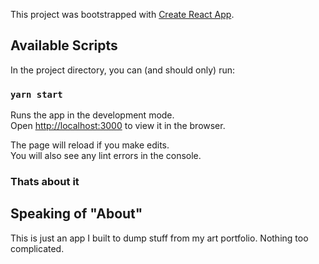 This project was bootstrapped with [Create React App](https://github.com/facebook/create-react-app).

## Available Scripts

In the project directory, you can (and should only) run:

### `yarn start`

Runs the app in the development mode.<br />
Open [http://localhost:3000](http://localhost:3000) to view it in the browser.

The page will reload if you make edits.<br />
You will also see any lint errors in the console.


### Thats about it 

## Speaking of "About"
This is just an app I built to dump stuff from my art portfolio. Nothing too complicated.
